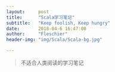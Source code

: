 ```yaml
---
layout:     post
title:      "Scala学习笔记"
subtitle:   "Keep foolish, Keep hungry"
date:       2018-04-6 16:47:00
author:     "Fleschier"
header-img: "img/Scala/Scala-bg.jpg"

---
```


>不适合人类阅读的学习笔记